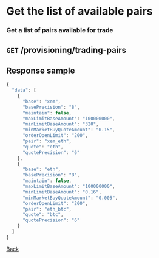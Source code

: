 # Get the list of available pairs

### Get a list of pairs available for trade

## `GET` /provisioning/trading-pairs

## Response sample

```javascript
{
  "data": [
    {
      "base": "xem",
      "basePrecision": "8",
      "maintain": false,
      "maxLimitBaseAmount": "100000000",
      "minLimitBaseAmount": "320",
      "minMarketBuyQuoteAmount": "0.15",
      "orderOpenLimit": "200",
      "pair": "xem_eth",
      "quote": "eth",
      "quotePrecision": "6"
    },
    {
      "base": "eth",
      "basePrecision": "8",
      "maintain": false,
      "maxLimitBaseAmount": "100000000",
      "minLimitBaseAmount": "0.16",
      "minMarketBuyQuoteAmount": "0.005",
      "orderOpenLimit": "200",
      "pair": "eth_btc",
      "quote": "btc",
      "quotePrecision": "6"
    }
  ]
}
```

[Back](../../../v2-1/rest/rest.md)

